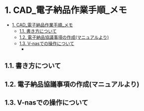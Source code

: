 # 1. CAD_電子納品作業手順_メモ

- [1. CAD\_電子納品作業手順\_メモ](#1-cad_電子納品作業手順_メモ)
  - [1.1. 書き方について](#11-書き方について)
  - [1.2. 電子納品協議事項の作成(マニュアルより)](#12-電子納品協議事項の作成マニュアルより)
  - [1.3. V-nasでの操作について](#13-v-nasでの操作について)
    - [](#)

## 1.1. 書き方について

## 1.2. 電子納品協議事項の作成(マニュアルより)

## 1.3. V-nasでの操作について
